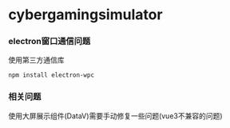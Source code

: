 # cybergamingsimulator
### electron窗口通信问题
使用第三方通信库
```shell
npm install electron-wpc
```
### 相关问题
使用大屏展示组件(DataV)需要手动修复一些问题(vue3不兼容的问题)